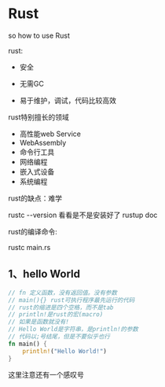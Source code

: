 # Rust

so how to use Rust

rust:

- 安全

- 无需GC

- 易于维护，调试，代码比较高效

rust特别擅长的领域

- 高性能web Service
- WebAssembly
- 命令行工具
- 网络编程
- 嵌入式设备
- 系统编程

rust的缺点：难学

rustc --version 看看是不是安装好了
rustup doc


rust的编译命令:

rustc main.rs

## 1、hello World

```rust
// fn 定义函数，没有返回值。没有参数
// main(){} rust可执行程序最先运行的代码
// rust的缩进是四个空格，而不是tab
// println!是rust的宏(macro)
// 如果是函数就没有!
// Hello World是字符串，是println!的参数
// 代码以;号结尾，但是不要似乎也行
fn main() {
    println!("Hello World!")
}
```

这里注意还有一个感叹号

